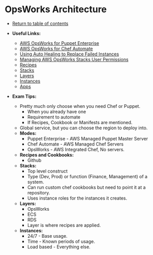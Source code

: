 # OpsWorks Architecture

* [Return to table of contents](../../../README.md)

* **Useful Links:**
  * [AWS OpsWorks for Puppet Enterprise](https://docs.aws.amazon.com/opsworks/latest/userguide/welcome_opspup.html)
  * [AWS OpsWorks for Chef Automate](https://docs.aws.amazon.com/opsworks/latest/userguide/welcome_opscm.html)
  * [Using Auto Healing to Replace Failed Instances](https://docs.aws.amazon.com/opsworks/latest/userguide/workinginstances-autohealing.html)
  * [Managing AWS OpsWorks Stacks User Permissions](https://docs.aws.amazon.com/opsworks/latest/userguide/opsworks-security-users.html)
  * [Recipes](https://docs.aws.amazon.com/opsworks/latest/userguide/workingcookbook-installingcustom-components-recipes.html)
  * [Stacks](https://docs.aws.amazon.com/opsworks/latest/userguide/workingstacks.html)
  * [Layers](https://docs.aws.amazon.com/opsworks/latest/userguide/workinglayers.html)
  * [Instances](https://docs.aws.amazon.com/opsworks/latest/userguide/workinginstances.html)
  * [Apps](https://docs.aws.amazon.com/opsworks/latest/userguide/workingapps.html)

* **Exam Tips:**
  * Pretty much only choose when you need Chef or Puppet.
    * When you already have one
    * Requirement to automate
    * If Recipes, Cookbook or Manifests are mentioned.
  * Global service, but you can choose the region to deploy into.
  * **Modes:**
    * Puppet Enterprise - AWS Managed Puppet Master Server
    * Chef Automate - AWS Managed Chef Servers
    * OpsWorks - AWS Integrated Chef, No servers.
  * **Recipes and Cookbooks:**
    * Github
  * **Stacks:**
    * Top level construct
    * Type (Dev, Prod) or function (Finance, Management) of a system.
    * Can run custom chef cookbooks but need to point it at a repository.
    * Uses instance roles for the instances it creates.
  * **Layers:**
    * OpsWorks
    * ECS
    * RDS
    * Layer is where recipes are applied.
  * **Instances:**
    * 24/7 - Base usage.
    * Time - Known periods of usage.
    * Load based - Everything else.
